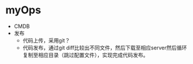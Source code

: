 # myOps
- CMDB
- 发布
  - 代码上传，采用git？
  - 代码发布，通过git diff比较出不同文件，然后下载至相应server然后循环复制至相应目录（跳过配置文件），实现完成代码发布。
